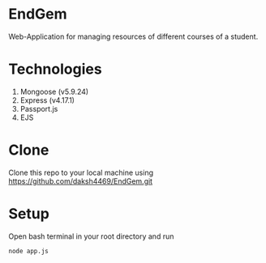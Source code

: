 # EndGem
Web-Application for managing resources of different courses of a student.

# Technologies
1. Mongoose (v5.9.24)
1. Express (v4.17.1)
1. Passport.js
1. EJS

# Clone
Clone this repo to your local machine using https://github.com/daksh4469/EndGem.git

# Setup
Open bash terminal in your root directory and run
```bash
node app.js
